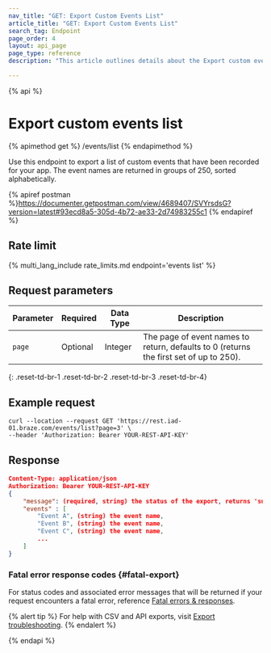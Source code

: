 ```yaml
---
nav_title: "GET: Export Custom Events List"
article_title: "GET: Export Custom Events List"
search_tag: Endpoint
page_order: 4
layout: api_page
page_type: reference
description: "This article outlines details about the Export custom events list Braze endpoint."

---
```

{% api %}
# Export custom events list
{% apimethod get %}
/events/list
{% endapimethod %}

Use this endpoint to export a list of custom events that have been recorded for your app. The event names are returned in groups of 250, sorted alphabetically.

{% apiref postman %}https://documenter.getpostman.com/view/4689407/SVYrsdsG?version=latest#93ecd8a5-305d-4b72-ae33-2d74983255c1 {% endapiref %}

## Rate limit

{% multi_lang_include rate_limits.md endpoint='events list' %}

## Request parameters

| Parameter| Required | Data Type | Description |
| -------- | -------- | --------- | ----------- |
| `page` | Optional | Integer | The page of event names to return, defaults to 0 (returns the first set of up to 250). |
{: .reset-td-br-1 .reset-td-br-2 .reset-td-br-3  .reset-td-br-4}

## Example request
```
curl --location --request GET 'https://rest.iad-01.braze.com/events/list?page=3' \
--header 'Authorization: Bearer YOUR-REST-API-KEY'
```

## Response

```json
Content-Type: application/json
Authorization: Bearer YOUR-REST-API-KEY
{
    "message": (required, string) the status of the export, returns 'success' when completed without errors,
    "events" : [
        "Event A", (string) the event name,
        "Event B", (string) the event name,
        "Event C", (string) the event name,
        ...
    ]
}
```

### Fatal error response codes {#fatal-export}

For status codes and associated error messages that will be returned if your request encounters a fatal error, reference [Fatal errors & responses]({{site.baseurl}}/api/errors/#fatal-errors).

{% alert tip %}
For help with CSV and API exports, visit [Export troubleshooting]({{site.baseurl}}/user_guide/data_and_analytics/export_braze_data/export_troubleshooting/).
{% endalert %}

{% endapi %}
